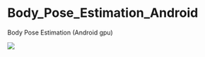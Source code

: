 # Body_Pose_Estimation_Android
Body Pose Estimation (Android gpu)



<img src="./resource/demo.gif"/>


